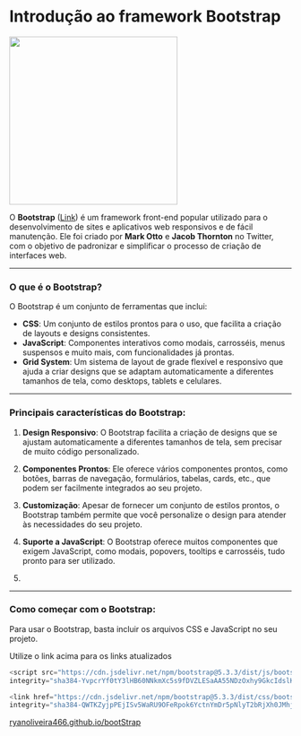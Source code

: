 # Introdução ao framework Bootstrap

<img src="https://upload.wikimedia.org/wikipedia/commons/b/b2/Bootstrap_logo.svg" width=300 />


O **Bootstrap** ([Link](https://getbootstrap.com/)) é um framework front-end popular utilizado para o desenvolvimento de sites e aplicativos web responsivos e de fácil manutenção. Ele foi criado por **Mark Otto** e **Jacob Thornton** no Twitter, com o objetivo de padronizar e simplificar o processo de criação de interfaces web.

---

### O que é o Bootstrap?

O Bootstrap é um conjunto de ferramentas que inclui:
- **CSS**: Um conjunto de estilos prontos para o uso, que facilita a criação de layouts e designs consistentes.
- **JavaScript**: Componentes interativos como modais, carrosséis, menus suspensos e muito mais, com funcionalidades já prontas.
- **Grid System**: Um sistema de layout de grade flexível e responsivo que ajuda a criar designs que se adaptam automaticamente a diferentes tamanhos de tela, como desktops, tablets e celulares.

---

### Principais características do Bootstrap:

1. **Design Responsivo**: O Bootstrap facilita a criação de designs que se ajustam automaticamente a diferentes tamanhos de tela, sem precisar de muito código personalizado.
   
2. **Componentes Prontos**: Ele oferece vários componentes prontos, como botões, barras de navegação, formulários, tabelas, cards, etc., que podem ser facilmente integrados ao seu projeto.

3. **Customização**: Apesar de fornecer um conjunto de estilos prontos, o Bootstrap também permite que você personalize o design para atender às necessidades do seu projeto.

4. **Suporte a JavaScript**: O Bootstrap oferece muitos componentes que exigem JavaScript, como modais, popovers, tooltips e carrosséis, tudo pronto para ser utilizado.
5. 
----

### Como começar com o Bootstrap:

Para usar o Bootstrap, basta incluir os arquivos CSS e JavaScript no seu projeto.

Utilize o link acima para os links atualizados 

```javascript
<script src="https://cdn.jsdelivr.net/npm/bootstrap@5.3.3/dist/js/bootstrap.bundle.min.js"
integrity="sha384-YvpcrYf0tY3lHB60NNkmXc5s9fDVZLESaAA55NDzOxhy9GkcIdslK1eN7N6jIeHz" crossorigin="anonymous"></script>`
```
```javascript
<link href="https://cdn.jsdelivr.net/npm/bootstrap@5.3.3/dist/css/bootstrap.min.css" rel="stylesheet"
integrity="sha384-QWTKZyjpPEjISv5WaRU9OFeRpok6YctnYmDr5pNlyT2bRjXh0JMhjY6hW+ALEwIH" crossorigin="anonymous">
```
[ryanoliveira466.github.io/bootStrap](https://ryanoliveira466.github.io/bootStrap/)
